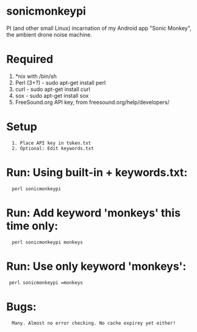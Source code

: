 # sonicmonkeypi
PI (and other small Linux) incarnation of my Android app "Sonic Monkey", the ambient drone noise machine.

# Required
1. *nix with /bin/sh
2. Perl (3+?) - sudo apt-get install perl
3. curl       - sudo apt-get install curl 
4. sox        - sudo apt-get install sox
5. FreeSound.org API key, from freesound.org/help/developers/

# Setup
      1. Place API key in token.txt
      2. Optional: Edit keywords.txt

# Run: Using built-in + keywords.txt:

      perl sonicmonkeypi

# Run: Add keyword 'monkeys' this time only:

      perl sonicmonkeypi monkeys

# Run: Use only keyword 'monkeys':

     perl sonicmonkeypi =monkeys

# Bugs:
      Many. Almost no error checking. No cache expirey yet either!
